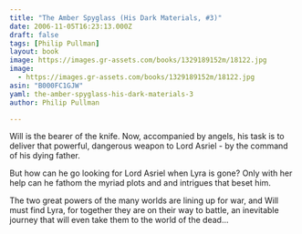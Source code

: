 ```yaml
---
title: "The Amber Spyglass (His Dark Materials, #3)"
date: 2006-11-05T16:23:13.000Z
draft: false
tags: [Philip Pullman]
layout: book
image: https://images.gr-assets.com/books/1329189152m/18122.jpg
image: 
  - https://images.gr-assets.com/books/1329189152m/18122.jpg
asin: "B000FC1GJW"
yaml: the-amber-spyglass-his-dark-materials-3
author: Philip Pullman

---
```


Will is the bearer of the knife. Now, accompanied by angels, his task is to deliver that powerful, dangerous weapon to Lord Asriel - by the command of his dying father.  
  
But how can he go looking for Lord Asriel when Lyra is gone? Only with her help can he fathom the myriad plots and and intrigues that beset him.   
  
The two great powers of the many worlds are lining up for war, and Will must find Lyra, for together they are on their way to battle, an inevitable journey that will even take them to the world of the dead...